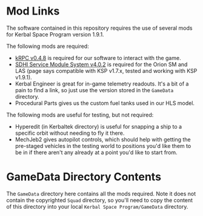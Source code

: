 # Mod Links

The software contained in this repository requires the use of several mods for Kerbal Space Program version 1.9.1.

The following mods are required:
* [kRPC v0.4.8](https://github.com/krpc/krpc/releases/tag/v0.4.8) is required for our software to interact with the game.
* [SDHI Service Module System v4.0.2](https://github.com/sumghai/SDHI_ServiceModuleSystem/releases/tag/4.0.2) is required for the Orion SM and LAS (page says compatible with KSP v1.7.x, tested and working with KSP v1.9.1).
* Kerbal Engineer is great for in-game telemetry readouts. It's a bit of a pain to find a link, so just use the version stored in the `GameData` directory.
* Procedural Parts gives us the custom fuel tanks used in our HLS model.

The following mods are useful for testing, but not required:
* Hyperedit (in Kerbaltek directory) is useful for snapping a ship to a specific orbit without needing to fly it there.
* MechJeb2 gives autopilot controls, which should help with getting the pre-staged vehicles in the testing world to positions you'd like them to be in if there aren't any already at a point you'd like to start from.

# GameData Directory Contents
The `GameData` directory here contains all the mods required. Note it does not contain the copyrighted `Squad` directory, so you'll need to copy the content of this directory into your local `Kerbal Space Program/GameData` directory.
